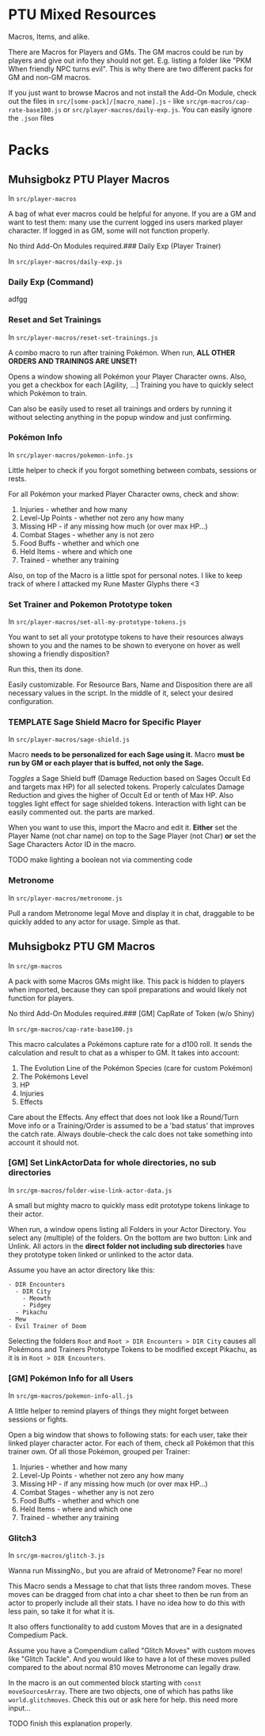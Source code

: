 # PTU Mixed Resources

Macros, Items, and alike.

There are Macros for Players and GMs. The GM macros could be run by players and give out info they should not get. E.g. listing a folder like "PKM When friendly NPC turns evil". This is why there are two different packs for GM and non-GM macros.

If you just want to browse Macros and not install the Add-On Module, check out the files in `src/[some-pack]/[macro_name].js` - like `src/gm-macros/cap-rate-base100.js` or `src/player-macros/daily-exp.js`. You can easily ignore the `.json` files

# Packs

## Muhsigbokz PTU Player Macros

In `src/player-macros`

A bag of what ever macros could be helpful for anyone. If you are a GM 
and want to test them: many use the current logged ins users marked player character.
If logged in as GM, some will not function properly.

No third Add-On Modules required.### Daily Exp (Player Trainer)

In `src/player-macros/daily-exp.js`

### Daily Exp (Command)

adfgg

### Reset and Set Trainings

In `src/player-macros/reset-set-trainings.js`

A combo macro to run after training Pokémon.
When run, **ALL OTHER ORDERS AND TRAININGS ARE UNSET!** 

Opens a window showing all Pokémon your Player Character owns. Also,
you get a checkbox for each [Agility, ...] Training you have to quickly
select which Pokémon to train.

Can also be easily used to reset all trainings and orders by running it
without selecting anything in the popup window and just confirming.

### Pokémon Info

In `src/player-macros/pokemon-info.js`

Little helper to check if you forgot something between combats, sessions or rests.

For all Pokémon your marked Player Character owns, check and show:


1. Injuries - whether and how many
2. Level-Up Points - whether not zero any how many
3. Missing HP - if any missing how much (or over max HP...)
4. Combat Stages - whether any is not zero
5. Food Buffs - whether and which one
6. Held Items - where and which one
7. Trained - whether any training

Also, on top of the Macro is a little spot for personal notes.
I like to keep track of where I attacked my Rune Master Glyphs there <3

### Set Trainer and Pokemon Prototype token

In `src/player-macros/set-all-my-prototype-tokens.js`

You want to set all your prototype tokens to have their resources always shown to you and
the names to be shown to everyone on hover as well showing a friendly disposition?

Run this, then its done.

Easily customizable. For Resource Bars, Name and Disposition there are all necessary
values in the script. In the middle of it, select your desired configuration.

### TEMPLATE Sage Shield Macro for Specific Player

In `src/player-macros/sage-shield.js`

Macro **needs to be personalized for each Sage using it.**
Macro **must be run by GM or each player that is buffed, not only the Sage.**

*Toggles* a Sage Shield buff (Damage Reduction based on Sages Occult Ed and targets max HP) for all
selected tokens. Properly calculates Damage Reduction and gives the higher of Occult Ed or tenth of Max HP.
Also toggles light effect for sage shielded tokens. Interaction with light 
can be easily commented out. the parts are marked.

When you want to use this, import the Macro and edit it. **Either** set the Player Name (not char name) on top to 
the Sage Player (not Char) **or** set the Sage Characters Actor ID in the macro.

TODO make lighting a boolean not via commenting code

### Metronome

In `src/player-macros/metronome.js`

Pull a random Metronome legal Move and display it in chat, draggable to be quickly added
to any actor for usage. Simple as that.

## Muhsigbokz PTU GM Macros

In `src/gm-macros`

A pack with some Macros GMs might like. This pack is hidden to players
when imported, because they can spoil preparations and would likely not function for players.

No third Add-On Modules required.### [GM] CapRate of Token (w/o Shiny)

In `src/gm-macros/cap-rate-base100.js`

This macro calculates a Pokémons capture rate for a d100 roll. It sends the calculation
and result to chat as a whisper to GM. It takes into account:

1. The Evolution Line of the Pokémon Species (care for custom Pokémon)
2. The Pokémons Level
3. HP
4. Injuries
5. Effects

Care about the Effects. Any effect that does not look like a Round/Turn Move info or a Training/Order 
is assumed to be a 'bad status' that improves the catch rate. Always double-check the calc does not
take something into account it should not.


### [GM] Set LinkActorData for whole directories, no sub directories

In `src/gm-macros/folder-wise-link-actor-data.js`

A small but mighty macro to quickly mass edit prototype tokens linkage to their actor.

When run, a window opens listing all Folders in your Actor Directory. You select any (multiple) of
the folders. On the bottom are two button: Link and Unlink. All actors in the **direct folder not including 
sub directories** have they prototype token linked or unlinked to the actor data.

Assume you have an actor directory like this:

```
- DIR Encounters
  - DIR City
    - Meowth
    - Pidgey
  - Pikachu
- Mew
- Evil Trainer of Doom
```

Selecting the folders `Root` and `Root > DIR Encounters > DIR City` causes all Pokémons and Trainers Prototype Tokens
to be modified except Pikachu, as it is in `Root > DIR Encounters`.

### [GM] Pokémon Info for all Users

In `src/gm-macros/pokemon-info-all.js`

A little helper to remind players of things they might forget between sessions or fights.

Open a big window that shows to following stats: for each user, 
take their linked player character actor. For each of them, check all
Pokémon that this trainer own. Of all those Pokémon, grouped per Trainer:

1. Injuries - whether and how many
2. Level-Up Points - whether not zero any how many
3. Missing HP - if any missing how much (or over max HP...)
4. Combat Stages - whether any is not zero
5. Food Buffs - whether and which one
6. Held Items - where and which one
7. Trained - whether any training

### Glitch3

In `src/gm-macros/glitch-3.js`

Wanna run MissingNo., but you are afraid of Metronome? Fear no more!

This Macro sends a Message to chat that lists three random moves. These moves can be dragged 
from chat into a char sheet to then be run from an actor to properly include all their stats.
I have no idea how to do this with less pain, so take it for what it is. 

It also offers functionality to add custom Moves that are in a designated Compedium Pack.

Assume you have a Compendium called "Glitch Moves" with custom moves like "Glitch Tackle". And you would like to have 
a lot of these moves pulled compared to the about normal 810 moves Metronome can legally draw.

In the macro is an out commented block starting with `const moveSourcesArray`. There are two objects, one of which 
has paths like `world.glitchmoves`. Check this out or ask here for help. this need more input...

TODO finish this explanation properly.

